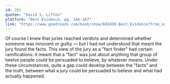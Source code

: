 ```yaml
---
id: 201
quotee: "David S. Lifton"
platform: "Best Evidence, pg. 166-167"
link: "https://www.goodreads.com/book/show/602499.Best_Evidence?from_search=true&from_srp=true&qid=eux8SfCPwZ&rank=1"
---
```


Of course I knew that juries reached verdicts and determined whether someone was innocent or guilty — but I had not understood that meant the jury found the facts. This view of the jury as a "fact finder" had certain ramifications: it meant that a "fact" was just about anything that group of twelve people could be persuaded to believe, by whatever means. Under these circumstances, quite a gap could develop between the "facts" and the truth, between what a jury could be persuaded to believe and what had actually happened.
